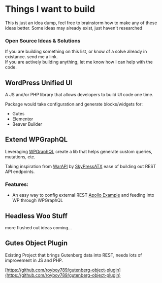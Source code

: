 # Things I want to build

This is just an idea dump, feel free to brainstorm how to make any of these ideas better. Some ideas may already exist, just haven't researched

### Open Source Ideas & Solutions
If you are building something on this list, or know of a solve already in existance. send me a link.  
If you are actively building anything, let me know how I can help with the code.

## WordPress Unified UI

A JS and/or PHP library that allows developers to build UI code one time. 

Package would take configuration and generate blocks/widgets for:

- Gutes
- Elementor
- Beaver Builder

## Extend WPGraphQL

Leveraging [WPGraphQL](https://github.com/wp-graphql/wp-graphql) create a lib that helps generate custom queries, mutations, etc.

Taking inspiration from [WarAPI](https://github.com/SkyPressATX/war-api) by [SkyPressATX](https://github.com/SkyPressATX) ease of building out REST API endpoints.

### Features:

- An easy way to config external REST [Apollo Example](https://github.com/wp-graphql/wp-graphql) and feeding into WP through WPGraphQL


## Headless Woo Stuff

more flushed out ideas coming...

## Gutes Object Plugin

Existing Project that brings Gutenberg data into REST, needs lots of improvement in JS and PHP.

[https://github.com/royboy789/gutenberg-object-plugin](https://github.com/royboy789/gutenberg-object-plugin)
